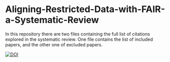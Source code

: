 # Aligning-Restricted-Data-with-FAIR-a-Systematic-Review

In this repository there are two files containing the full list of citations explored in the systematic review. One file contains the list of included papers, and the other one of excluded papers.

[![DOI](https://zenodo.org/badge/465072335.svg)](https://zenodo.org/badge/latestdoi/465072335)
